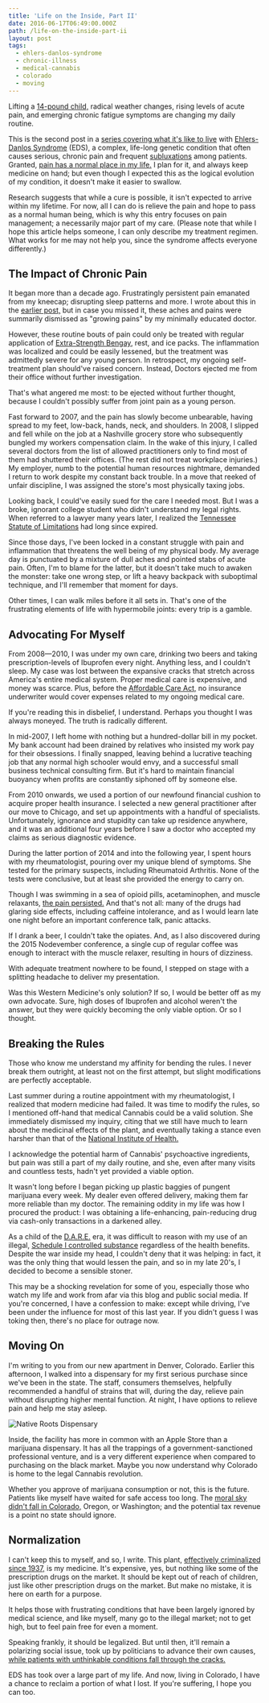 ```yaml
---
title: 'Life on the Inside, Part II'
date: 2016-06-17T06:49:00.000Z
path: /life-on-the-inside-part-ii
layout: post
tags:
  - ehlers-danlos-syndrome
  - chronic-illness
  - medical-cannabis
  - colorado
  - moving
---
```

Lifting a [14-pound child,](/dad-jokes) radical weather changes, rising levels of acute pain, and emerging chronic fatigue symptoms are changing my daily routine.

This is the second post in a [series covering what it's like to live](/life-on-the-inside) with [Ehlers-Danlos Syndrome](http://ehlers-danlos.com/what-is-eds) (EDS), a complex, life-long genetic condition that often causes serious, chronic pain and frequent [subluxations](https://en.wikipedia.org/wiki/Subluxation) among patients. Granted, [pain has a normal place in my life.](/life-on-the-inside) I plan for it, and always keep medicine on hand; but even though I expected this as the logical evolution of my condition, it doesn't make it easier to swallow.

Research suggests that while a cure is possible, it isn't expected to arrive within my lifetime. For now, all I can do is relieve the pain and hope to pass as a normal human being, which is why this entry focuses on pain management; a necessarily major part of my care. (Please note that while I hope this article helps someone, I can only describe my treatment regimen. What works for me may not help you, since the syndrome affects everyone differently.)

## The Impact of Chronic Pain

It began more than a decade ago. Frustratingly persistent pain emanated from my kneecap; disrupting sleep patterns and more. I wrote about this in the [earlier post,](/life-on-the-inside) but in case you missed it, these aches and pains were summarily dismissed as "growing pains" by my minimally educated doctor.

However, these routine bouts of pain could only be treated with regular application of [Extra-Strength Bengay](https://en.wikipedia.org/wiki/Bengay), rest, and ice packs. The inflammation was localized and could be easily lessened, but the treatment was admittedly severe for any young person. In retrospect, my ongoing self-treatment plan should've raised concern. Instead, Doctors ejected me from their office without further investigation.

That's what angered me most: to be ejected without further thought, because I couldn't possibly suffer from joint pain as a young person.

Fast forward to 2007, and the pain has slowly become unbearable, having spread to my feet, low-back, hands, neck, and shoulders. In 2008, I slipped and fell while on the job at a Nashville grocery store who subsequently bungled my workers compensation claim. In the wake of this injury, I called several doctors from the list of allowed practitioners only to find most of them had shuttered their offices. (The rest did not treat workplace injuries.) My employer, numb to the potential human resources nightmare, demanded I return to work despite my constant back trouble. In a move that reeked of unfair discipline, I was assigned the store's most physically taxing jobs.

Looking back, I could've easily sued for the care I needed most. But I was a broke, ignorant college student who didn't understand my legal rights. When referred to a lawyer many years later, I realized the [Tennessee Statute of Limitations](http://thompsonburton.com/litigation/2015/03/10/statutes-of-limitation-how-long-do-you-have-to-file-suit) had long since expired.

Since those days, I've been locked in a constant struggle with pain and inflammation that threatens the well being of my physical body. My average day is punctuated by a mixture of dull aches and pointed stabs of acute pain. Often, I'm to blame for the latter, but it doesn't take much to awaken the monster: take one wrong step, or lift a heavy backpack with suboptimal technique, and I'll remember that moment for days.

Other times, I can walk miles before it all sets in. That's one of the frustrating elements of life with hypermobile joints: every trip is a gamble.

## Advocating For Myself

From 2008&mdash;2010, I was under my own care, drinking two beers and taking prescription-levels of Ibuprofen every night. Anything less, and I couldn't sleep. My case was lost between the expansive cracks that stretch across America's entire medical system. Proper medical care is expensive, and money was scarce. Plus, before the [Affordable Care Act,](http://www.hhs.gov/healthcare/about-the-law/read-the-law) no insurance underwriter would cover expenses related to my ongoing medical care.

If you're reading this in disbelief, I understand. Perhaps you thought I was always moneyed. The truth is radically different.

In mid-2007, I left home with nothing but a hundred-dollar bill in my pocket. My bank account had been drained by relatives who insisted my work pay for their obsessions. I finally snapped, leaving behind a lucrative teaching job that any normal high schooler would envy, and a successful small business technical consulting firm. But it's hard to maintain financial buoyancy when profits are constantly siphoned off by someone else.

From 2010 onwards, we used a portion of our newfound financial cushion to acquire proper health insurance. I selected a new general practitioner after our move to Chicago, and set up appointments with a handful of specialists. Unfortunately, ignorance and stupidity can take up residence anywhere, and it was an additional four years before I saw a doctor who accepted my claims as serious diagnostic evidence.

During the latter portion of 2014 and into the following year, I spent hours with my rheumatologist, pouring over my unique blend of symptoms. She tested for the primary suspects, including Rheumatoid Arthritis. None of the tests were conclusive, but at least she provided the energy to carry on.

Though I was swimming in a sea of opioid pills, acetaminophen, and muscle relaxants, [the pain persisted.](http://www.nature.com/gim/journal/v13/n1/full/gim9201112a.html) And that's not all: many of the drugs had glaring side effects, including caffeine intolerance, and as I would learn late one night before an important conference talk, panic attacks.

If I drank a beer, I couldn't take the opiates. And, as I also discovered during the 2015 Nodevember conference, a single cup of regular coffee was enough to interact with the muscle relaxer, resulting in hours of dizziness.

With adequate treatment nowhere to be found, I stepped on stage with a splitting headache to deliver my presentation.

Was this Western Medicine's only solution? If so, I would be better off as my own advocate. Sure, high doses of Ibuprofen and alcohol weren't the answer, but they were quickly becoming the only viable option. Or so I thought.

## Breaking the Rules

Those who know me understand my affinity for bending the rules. I never break them outright, at least not on the first attempt, but slight modifications are perfectly acceptable.

Last summer during a routine appointment with my rheumatologist, I realized that modern medicine had failed. It was time to modify the rules, so I mentioned off-hand that medical Cannabis could be a valid solution. She immediately dismissed my inquiry, citing that we still have much to learn about the medicinal effects of the plant, and eventually taking a stance even harsher than that of the [National Institute of Health.](https://www.drugabuse.gov/about-nida/noras-blog/2015/04/taking-science-informed-approach-to-medical-marijuana)

I acknowledge the potential harm of Cannabis' psychoactive ingredients, but pain was still a part of my daily routine, and she, even after many visits and countless tests, hadn't yet provided a viable option.

It wasn't long before I began picking up plastic baggies of pungent marijuana every week. My dealer even offered delivery, making them far more reliable than my doctor. The remaining oddity in my life was how I procured the product: I was obtaining a life-enhancing, pain-reducing drug via cash-only transactions in a darkened alley.

As a child of the [D.A.R.E.](https://en.wikipedia.org/wiki/Drug_Abuse_Resistance_Education) era, it was difficult to reason with my use of an illegal, [Schedule I controlled substance](https://en.wikipedia.org/wiki/Removal_of_cannabis_from_Schedule_I_of_the_Controlled_Substances_Act) regardless of the health benefits. Despite the war inside my head, I couldn't deny that it was helping: in fact, it was the only thing that would lessen the pain, and so in my late 20's, I decided to become a sensible stoner.

This may be a shocking revelation for some of you, especially those who watch my life and work from afar via this blog and public social media. If you're concerned, I have a confession to make: except while driving, I've been under the influence for most of this last year. If you didn't guess I was toking then, there's no place for outrage now.

## Moving On

I'm writing to you from our new apartment in Denver, Colorado. Earlier this afternoon, I walked into a dispensary for my first serious purchase since we've been in the state. The staff, consumers themselves, helpfully recommended a handful of strains that will, during the day, relieve pain without disrupting higher mental function. At night, I have options to relieve pain and help me stay asleep.

![Native Roots Dispensary](https://s3.amazonaws.com/media.nicholaswyoung.com/img/native-roots-colorado.jpg)

Inside, the facility has more in common with an Apple Store than a marijuana dispensary. It has all the trappings of a government-sanctioned professional venture, and is a very different experience when compared to purchasing on the black market. Maybe you now understand why Colorado is home to the legal Cannabis revolution.

Whether you approve of marijuana consumption or not, this is the future. Patients like myself have waited for safe access too long. The [moral sky didn't fall in Colorado,](http://www.denverpost.com/2016/06/20/marijuana-use-colorado-teens-marijuana-no-increase) Oregon, or Washington; and the potential tax revenue is a point no state should ignore.

## Normalization

I can't keep this to myself, and so, I write. This plant, [effectively criminalized since 1937,](https://en.wikipedia.org/wiki/Legal_history_of_cannabis_in_the_United_States#Criminalization_.281900s.29) is my medicine. It's expensive, yes, but nothing like some of the prescription drugs on the market. It should be kept out of reach of children, just like other prescription drugs on the market. But make no mistake, it is here on earth for a purpose.

It helps those with frustrating conditions that have been largely ignored by medical science, and like myself, many go to the illegal market; not to get high, but to feel pain free for even a moment.

Speaking frankly, it should be legalized. But until then, it'll remain a polarizing social issue, took up by politicians to advance their own causes, [while patients with unthinkable conditions fall through the cracks.](http://www.chicagoreader.com/chicago/illinois-marijuana-pilot-program-legalization-edibles-homegrown-pipes/Content?oid=21764283)

EDS has took over a large part of my life. And now, living in Colorado, I have a chance to reclaim a portion of what I lost. If you're suffering, I hope you can too.
